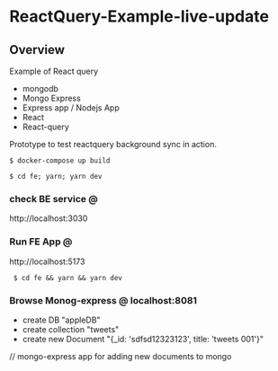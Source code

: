 # ReactQuery-Example-live-update

## Overview

Example of React query

- mongodb
- Mongo Express
- Express app / Nodejs App
- React
- React-query

Prototype to test reactquery background sync in action.

```
$ docker-compose up build
```

```
$ cd fe; yarn; yarn dev
```

### check BE service @ 
http://localhost:3030

### Run FE App @ 
http://localhost:5173

```
 $ cd fe && yarn && yarn dev
```

### Browse Monog-express @ localhost:8081

- create DB "appleDB"
- create collection "tweets"
- create new Document "{\_id: 'sdfsd12323123', title: 'tweets 001'}"

// mongo-express app for adding new documents to mongo
